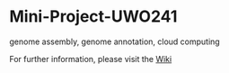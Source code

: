 # Mini-Project-UWO241
genome assembly, genome annotation, cloud computing

For further information, please visit the [Wiki](https://github.com/zx0223winner/Mini-Project-UWO241/wiki) 
